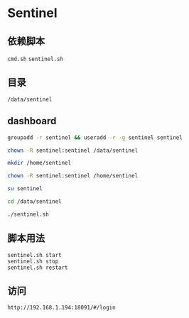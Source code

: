 # Sentinel

## 依赖脚本
`cmd.sh`
`sentinel.sh`

## 目录
`/data/sentinel`

## dashboard

```sh
groupadd -r sentinel && useradd -r -g sentinel sentinel

chown -R sentinel:sentinel /data/sentinel  

mkdir /home/sentinel

chown -R sentinel:sentinel /home/sentinel

su sentinel

cd /data/sentinel

./sentinel.sh
```

## 脚本用法
```
sentinel.sh start
sentinel.sh stop
sentinel.sh restart
```


## 访问
`http://192.168.1.194:18091/#/login`

